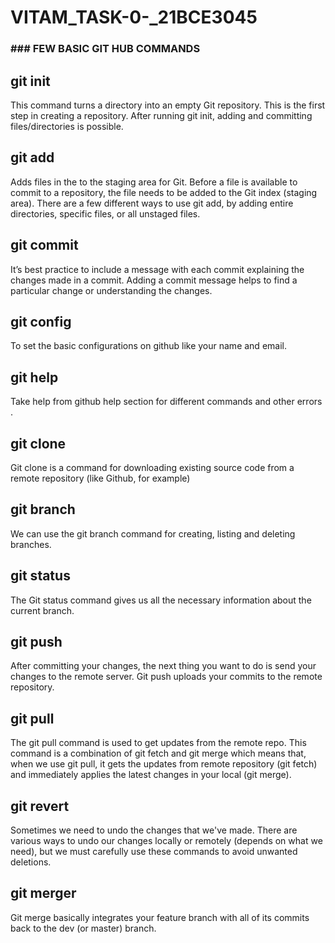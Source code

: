 # VITAM_TASK-0-_21BCE3045
### ### **FEW BASIC GIT HUB COMMANDS** 

## git init
This command turns a directory into an empty Git repository. This is the first step in creating a repository. After running git init, adding and committing files/directories is possible.

## git add
Adds files in the to the staging area for Git. Before a file is available to commit to a repository, the file needs to be added to the Git index (staging area). There are a few different ways to use git add, by adding entire directories, specific files, or all unstaged files.

## git commit
It’s best practice to include a message with each commit explaining the changes made in a commit. Adding a commit message helps to find a particular change or understanding the changes.

## git config
To set the basic configurations on github like your name and email.

## git help
Take help from github help section for different commands and other errors .

## git clone
Git clone is a command for downloading existing source code from a remote repository (like Github, for example)

## git branch
We can use the git branch command for creating, listing and deleting branches.

## git status
The Git status command gives us all the necessary information about the current branch. 

## git push
After committing your changes, the next thing you want to do is send your changes to the remote server. Git push uploads your commits to the remote repository.

## git pull
The git pull command is used to get updates from the remote repo. This command is a combination of git fetch and git merge which means that, when we use git pull, it gets the updates from remote repository (git fetch) and immediately applies the latest changes in your local (git merge).

## git revert
Sometimes we need to undo the changes that we've made. There are various ways to undo our changes locally or remotely (depends on what we need), but we must carefully use these commands to avoid unwanted deletions.

## git merger
Git merge basically integrates your feature branch with all of its commits back to the dev (or master) branch.

